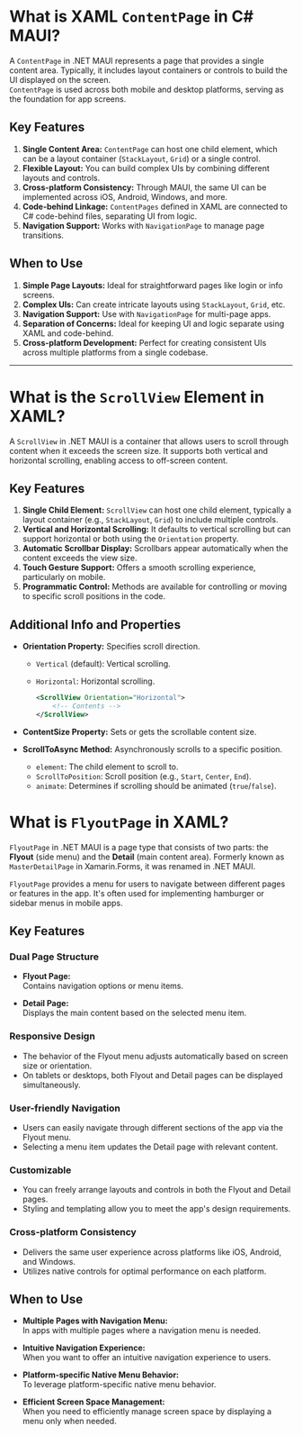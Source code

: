 # What is XAML `ContentPage` in C# MAUI?

A `ContentPage` in .NET MAUI represents a page that provides a single content area. Typically, it includes layout containers or controls to build the UI displayed on the screen.  
`ContentPage` is used across both mobile and desktop platforms, serving as the foundation for app screens.

## Key Features

1. **Single Content Area:** `ContentPage` can host one child element, which can be a layout container (`StackLayout`, `Grid`) or a single control.
2. **Flexible Layout:** You can build complex UIs by combining different layouts and controls.
3. **Cross-platform Consistency:** Through MAUI, the same UI can be implemented across iOS, Android, Windows, and more.
4. **Code-behind Linkage:** `ContentPages` defined in XAML are connected to C# code-behind files, separating UI from logic.
5. **Navigation Support:** Works with `NavigationPage` to manage page transitions.

## When to Use

1. **Simple Page Layouts:** Ideal for straightforward pages like login or info screens.
2. **Complex UIs:** Can create intricate layouts using `StackLayout`, `Grid`, etc.
3. **Navigation Support:** Use with `NavigationPage` for multi-page apps.
4. **Separation of Concerns:** Ideal for keeping UI and logic separate using XAML and code-behind.
5. **Cross-platform Development:** Perfect for creating consistent UIs across multiple platforms from a single codebase.

---

# What is the `ScrollView` Element in XAML?

A `ScrollView` in .NET MAUI is a container that allows users to scroll through content when it exceeds the screen size. It supports both vertical and horizontal scrolling, enabling access to off-screen content.

## Key Features

1. **Single Child Element:** `ScrollView` can host one child element, typically a layout container (e.g., `StackLayout`, `Grid`) to include multiple controls.
2. **Vertical and Horizontal Scrolling:** It defaults to vertical scrolling but can support horizontal or both using the `Orientation` property.
3. **Automatic Scrollbar Display:** Scrollbars appear automatically when the content exceeds the view size.
4. **Touch Gesture Support:** Offers a smooth scrolling experience, particularly on mobile.
5. **Programmatic Control:** Methods are available for controlling or moving to specific scroll positions in the code.

## Additional Info and Properties

- **Orientation Property:** Specifies scroll direction.
  - `Vertical` (default): Vertical scrolling.
  - `Horizontal`: Horizontal scrolling.

    ```xml
    <ScrollView Orientation="Horizontal">
        <!-- Contents -->
    </ScrollView>
    ```

- **ContentSize Property:** Sets or gets the scrollable content size.
- **ScrollToAsync Method:** Asynchronously scrolls to a specific position.
  - `element`: The child element to scroll to.
  - `ScrollToPosition`: Scroll position (e.g., `Start`, `Center`, `End`).
  - `animate`: Determines if scrolling should be animated (`true`/`false`).


# What is `FlyoutPage` in XAML?

`FlyoutPage` in .NET MAUI is a page type that consists of two parts: the **Flyout** (side menu) and the **Detail** (main content area). Formerly known as `MasterDetailPage` in Xamarin.Forms, it was renamed in .NET MAUI.

`FlyoutPage` provides a menu for users to navigate between different pages or features in the app. It's often used for implementing hamburger or sidebar menus in mobile apps.

## Key Features

### Dual Page Structure

- **Flyout Page:**  
  Contains navigation options or menu items.
  
- **Detail Page:**  
  Displays the main content based on the selected menu item.

### Responsive Design

- The behavior of the Flyout menu adjusts automatically based on screen size or orientation.
- On tablets or desktops, both Flyout and Detail pages can be displayed simultaneously.

### User-friendly Navigation

- Users can easily navigate through different sections of the app via the Flyout menu.
- Selecting a menu item updates the Detail page with relevant content.

### Customizable

- You can freely arrange layouts and controls in both the Flyout and Detail pages.
- Styling and templating allow you to meet the app's design requirements.

### Cross-platform Consistency

- Delivers the same user experience across platforms like iOS, Android, and Windows.
- Utilizes native controls for optimal performance on each platform.

## When to Use

- **Multiple Pages with Navigation Menu:**  
  In apps with multiple pages where a navigation menu is needed.

- **Intuitive Navigation Experience:**  
  When you want to offer an intuitive navigation experience to users.

- **Platform-specific Native Menu Behavior:**  
  To leverage platform-specific native menu behavior.

- **Efficient Screen Space Management:**  
  When you need to efficiently manage screen space by displaying a menu only when needed.

